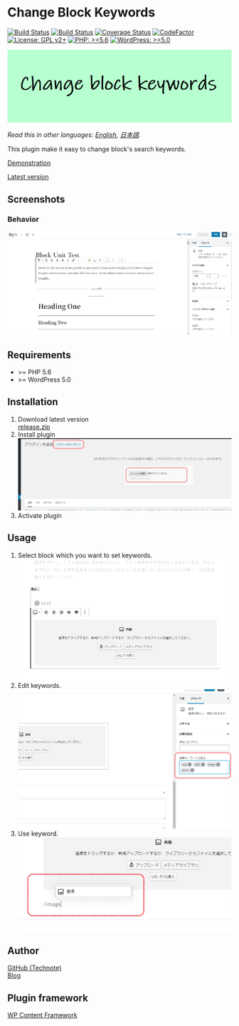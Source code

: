 # Change Block Keywords

[![Build Status](https://github.com/technote-space/change-block-keywords/workflows/Build/badge.svg)](https://github.com/technote-space/change-block-keywords/actions)
[![Build Status](https://travis-ci.com/technote-space/change-block-keywords.svg?branch=master)](https://travis-ci.com/technote-space/change-block-keywords)
[![Coverage Status](https://coveralls.io/repos/github/technote-space/change-block-keywords/badge.svg?branch=master)](https://coveralls.io/github/technote-space/change-block-keywords?branch=master)
[![CodeFactor](https://www.codefactor.io/repository/github/technote-space/change-block-keywords/badge)](https://www.codefactor.io/repository/github/technote-space/change-block-keywords)
[![License: GPL v2+](https://img.shields.io/badge/License-GPL%20v2%2B-blue.svg)](http://www.gnu.org/licenses/gpl-2.0.html)
[![PHP: >=5.6](https://img.shields.io/badge/PHP-%3E%3D5.6-orange.svg)](http://php.net/)
[![WordPress: >=5.0](https://img.shields.io/badge/WordPress-%3E%3D5.0-brightgreen.svg)](https://wordpress.org/)

![banner](https://raw.githubusercontent.com/technote-space/change-block-keywords/images/assets/banner-772x250.png)

*Read this in other languages: [English](README.md), [日本語](README.ja.md).*

This plugin make it easy to change block's search keywords.

[Demonstration](https://technote-space.github.io/change-block-keywords)

[Latest version](https://github.com/technote-space/change-block-keywords/releases/latest/download/release.zip)

<!-- START doctoc -->
<!-- END doctoc -->

## Screenshots
### Behavior
![Behavior](https://raw.githubusercontent.com/technote-space/change-block-keywords/images/.github/images/screenshot-1.gif)

## Requirements
- \>= PHP 5.6
- \>= WordPress 5.0

## Installation
1. Download latest version  
[release.zip](https://github.com/technote-space/change-block-keywords/releases/latest/download/release.zip)
2. Install plugin
![install](https://raw.githubusercontent.com/technote-space/screenshots/master/misc/install-wp-plugin.png)
3. Activate plugin

## Usage
1. Select block which you want to set keywords.  
![Select block](https://raw.githubusercontent.com/technote-space/change-block-keywords/images/assets/select.png)  
2. Edit keywords.  
![Edit keywords](https://raw.githubusercontent.com/technote-space/change-block-keywords/images/assets/set.png)
3. Use keyword.  
![Use keyword](https://raw.githubusercontent.com/technote-space/change-block-keywords/images/assets/use.png)

## Author
[GitHub (Technote)](https://github.com/technote-space)  
[Blog](https://technote.space)

## Plugin framework
[WP Content Framework](https://github.com/wp-content-framework/core)
